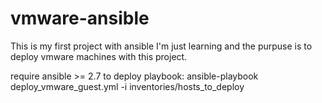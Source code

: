 # vmware-ansible
This is my first project with ansible
I'm just learning and the purpuse is to deploy vmware machines with this project.



require ansible >= 2.7
to deploy playbook:
  ansible-playbook deploy_vmware_guest.yml -i inventories/hosts_to_deploy 

  
